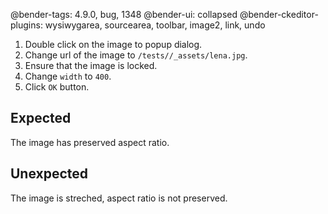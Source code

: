 @bender-tags: 4.9.0, bug, 1348
@bender-ui: collapsed
@bender-ckeditor-plugins: wysiwygarea, sourcearea, toolbar, image2, link, undo

1. Double click on the image to popup dialog.
2. Change url of the image to `/tests//_assets/lena.jpg`.
3. Ensure that the image is locked.
4. Change `width` to `400`.
5. Click `OK` button.

## Expected

The image has preserved aspect ratio.

## Unexpected

The image is streched, aspect ratio is not preserved.
